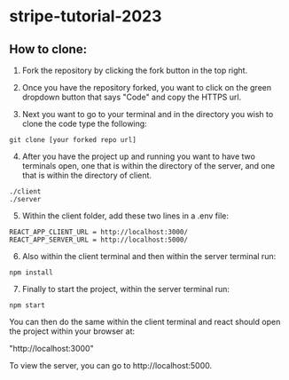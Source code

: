 # stripe-tutorial-2023

## How to clone:

1. Fork the repository by clicking the fork button in the top right.

2. Once you have the repository forked, you want to click on the green dropdown button that says "Code" and copy the HTTPS url.

3. Next you want to go to your terminal and in the directory you wish to clone the code type the following:

```
git clone [your forked repo url]
```

4. After you have the project up and running you want to have two terminals open, one that is within the directory of the server, and one that is within the directory of client.

```
./client
./server
```

5. Within the client folder, add these two lines in a .env file:

```
REACT_APP_CLIENT_URL = http://localhost:3000/
REACT_APP_SERVER_URL = http://localhost:5000/
```

6. Also within the client terminal and then within the server terminal run:

```
npm install
```

7. Finally to start the project, within the server terminal run:

```
npm start
```

You can then do the same within the client terminal and react should open the project within your browser at:

"http://localhost:3000"

To view the server, you can go to http://localhost:5000.

